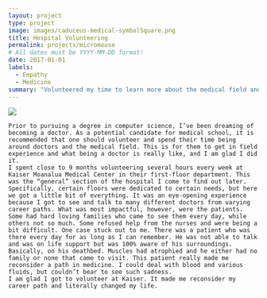 ```yaml
---
layout: project
type: project
image: images/caduceus-medical-symbolSquare.png
title: Hospital Volunteering
permalink: projects/micromouse
# All dates must be YYYY-MM-DD format!
date: 2017-01-01
labels:
  - Empathy
  - Medicine
summary: "Volunteered my time to learn more about the medical field and provide support to the staff and patients."
---
```


<div class="ui small rounded images">
  <img class="ui image" src="..caduceus-medical-symbolSquare.png">
</div>

	Prior to pursuing a degree in computer science, I’ve been dreaming of becoming a doctor. As a potential candidate for medical school, it is recommended that one should volunteer and spend their time being around doctors and the medical field. This is for them to get in field experience and what being a doctor is really like, and I am glad I did it.
	I spent close to 9 months volunteering several hours every week at Kaiser Moanalua Medical Center in their first-floor department. This was the “general” section of the hospital I come to find out later. Specifically, certain floors were dedicated to certain needs, but here we got a little bit of everything. It was an eye-opening experience because I got to see and talk to many different doctors from varying career paths. What was most impactful, however, were the patients. Some had hard loving families who came to see them every day, while others not so much. Some refused help from the nurses and were being a bit difficult. One case stuck out to me. There was a patient who was there every day for as long as I can remember. He was not able to talk and was on life support but was 100% aware of his surroundings. Basically, on his deathbed. Muscles had atrophied and he either had no family or none that came to visit. This patient really made me reconsider a path in medicine. I could deal with blood and various fluids, but couldn’t bear to see such sadness. 
	I am glad I got to volunteer at Kaiser. It made me reconsider my career path and literally changed my life.








